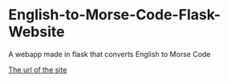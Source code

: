 # English-to-Morse-Code-Flask-Website
A webapp made in flask that converts English to Morse Code

[The url of the site](https://english2morsecode.imightbeme.repl.co/)
